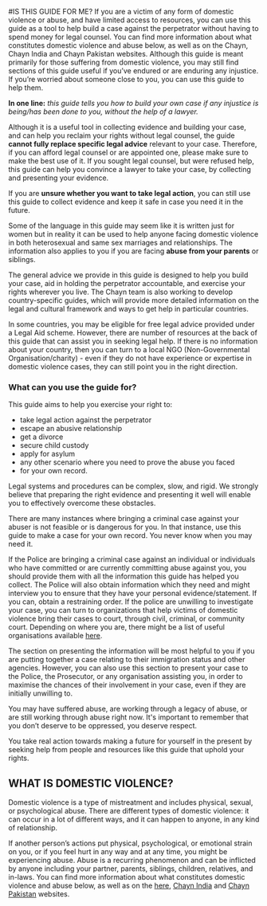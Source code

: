 #IS THIS GUIDE FOR ME?
If you are a victim of any form of domestic violence or abuse, and have limited access to resources, you can use this guide as a tool to help build a case against the perpetrator without having to spend money for legal counsel.  You can find more information about what constitutes domestic violence and abuse below, as well as on the Chayn, Chayn India and Chayn Pakistan websites. Although this guide is meant primarily for those suffering from domestic violence, you may still find sections of this guide useful if you’ve endured or are enduring any injustice. If you’re worried about someone close to you, you can use this guide to help them.

**In one line:** _this guide tells you how to build your own case if any injustice is being/has been done to you, without the help of a lawyer._

Although it is a useful tool in collecting evidence and building your case, and can help you reclaim your rights without legal counsel, the guide **cannot fully replace specific legal advice** relevant to your case. Therefore, if you can afford legal counsel or are appointed one, please make sure to make the best use of it. If you sought legal counsel, but were refused help, this guide can help you convince a lawyer to take your case, by collecting and presenting your evidence.

If you are **unsure whether you want to take legal action**, you can still use this guide to collect evidence and keep it safe in case you need it in the future.

Some of the language in this guide may seem like it is written just for women but in reality it can be used to help anyone facing domestic violence in both heterosexual and same sex marriages and relationships. The information also applies to you if you are facing **abuse from your parents** or siblings.

The general advice we provide in this guide is designed to help you build your case, aid in holding the perpetrator accountable, and exercise your rights wherever you live. The Chayn team is also working to develop country-specific guides, which will provide more detailed information on the legal and cultural framework and ways to get help in particular countries.

In some countries, you may be eligible for free legal advice provided under a Legal Aid scheme. However, there are number of resources at the back of this guide that can assist you in seeking legal help. If there is no information about your country, then you can turn to a local NGO (Non-Governmental Organisation/charity) - even if they do not have experience or expertise in domestic violence cases, they can still point you in the right direction.

### What can you use the guide for?
This guide aims to help you exercise your right to:
+ take legal action against the perpetrator
+ escape an abusive relationship
+ get a divorce
+ secure child custody
+ apply for asylum
+ any other scenario where you need to prove the abuse you faced
+ for your own record.

Legal systems and procedures can be complex, slow, and rigid. We strongly believe that preparing the right evidence and presenting it well will enable you to effectively overcome these obstacles. 

There are many instances where bringing a criminal case against your abuser is not feasible or is dangerous for you. In that instance, use this guide to make a case for your own record. You never know when you may need it. 

If the Police are bringing a criminal case against an individual or individuals who have committed or are currently committing abuse against you, you should provide them with all the information this guide has helped you collect. The Police will also obtain information which they need and might interview you to ensure that they have your personal evidence/statement.  If you can, obtain a restraining order. If the police are unwilling to investigate your case, you can turn to organizations that help victims of domestic violence bring their cases to court, through civil, criminal, or community court. Depending on where you are, there might be a list of useful organisations available [here](http://chayn.co/).

The section on presenting the information will be most helpful to you if you are putting together a case relating to their immigration status and other agencies. However, you can also use this section to present your case to the Police, the Prosecutor, or any organisation assisting you, in order to maximise the chances of their involvement in your case, even if  they are initially unwilling to.

You may have suffered abuse, are working through a legacy of abuse, or are still working through abuse right now. It's important to remember that you don’t deserve to be oppressed, you deserve respect. 

You take real action towards making a future for yourself in the present by seeking help from people and resources like this guide that uphold your rights.

## WHAT IS DOMESTIC VIOLENCE?
Domestic violence is a type of mistreatment and includes physical, sexual, or psychological abuse. There are different types of domestic violence: it can occur in a lot of different ways, and it can happen to anyone, in any kind of relationship. 

If another person’s actions put physical, psychological, or emotional strain on you, or if you feel hurt in any way and at any time, you might be experiencing abuse. Abuse is a recurring phenomenon and can be inflicted by anyone including your partner, parents, siblings, children, relatives, and in-laws. You can find more information about what constitutes domestic violence and abuse below, as well as on the [here](http://chayn.co/), [Chayn India](http://chaynindia.com/) and  [Chayn Pakistan](http://chaynpakistan.org/) websites.